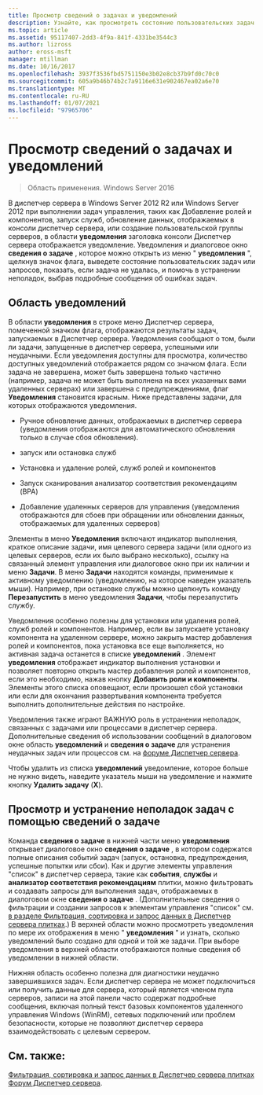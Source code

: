 ```yaml
---
title: Просмотр сведений о задачах и уведомлений
description: Узнайте, как просмотреть состояние пользовательских задач или запросов, определить, не удалось ли выполнить задачу, и устранить неполадки, обращаясь к подробным сообщениям об ошибках задач.
ms.topic: article
ms.assetid: 95117407-2dd3-4f9a-841f-4331be3544c3
ms.author: lizross
author: eross-msft
manager: mtillman
ms.date: 10/16/2017
ms.openlocfilehash: 3937f3536fbd5751150e3b02e8cb37b9fd0c70c0
ms.sourcegitcommit: 605a9b46b74b2c7a9116e631e902467ea02a6e70
ms.translationtype: MT
ms.contentlocale: ru-RU
ms.lasthandoff: 01/07/2021
ms.locfileid: "97965706"
---
```

# <a name="view-task-details-and-notifications"></a>Просмотр сведений о задачах и уведомлений

>Область применения. Windows Server 2016

В диспетчер сервера в Windows Server 2012 R2 или Windows Server 2012 при выполнении задач управления, таких как Добавление ролей и компонентов, запуск служб, обновление данных, отображаемых в консоли диспетчер сервера, или создание пользовательской группы серверов, в области **уведомления** заголовка консоли Диспетчер сервера отображается уведомление. Уведомления и диалоговое окно **сведения о задаче** , которое можно открыть из меню " **уведомления** ", щелкнув значок флага, выведете состояние пользовательских задач или запросов, показать, если задача не удалась, и помочь в устранении неполадок, выбрав подробные сообщения об ошибках задач.

## <a name="the-notifications-area"></a>Область уведомлений
В области **уведомления** в строке меню Диспетчер сервера, помеченной значком флага, отображаются результаты задач, запускаемых в Диспетчер сервера. Уведомления сообщают о том, были ли задачи, запущенные в диспетчер сервера, успешными или неудачными. Если уведомления доступны для просмотра, количество доступных уведомлений отображается рядом со значком флага. Если задача не завершена, может быть завершена только частично (например, задача не может быть выполнена на всех указанных вами удаленных серверах) или завершена с предупреждениями, флаг **Уведомления**  становится красным. Ниже представлены задачи, для которых отображаются уведомления.

-   Ручное обновление данных, отображаемых в диспетчер сервера (уведомления отображаются для автоматического обновления только в случае сбоя обновления).

-   запуск или остановка служб

-   Установка и удаление ролей, служб ролей и компонентов

-   Запуск сканирования анализатор соответствия рекомендациям (BPA)

-   Добавление удаленных серверов для управления (уведомления отображаются для сбоев при обращении или обновлении данных, отображаемых для удаленных серверов)

Элементы в меню **Уведомления**  включают индикатор выполнения, краткое описание задачи, имя целевого сервера задачи (или одного из целевых серверов, если их было выбрано несколько), ссылку на связанный элемент управления или диалоговое окно при их наличии и меню **Задачи**. В меню **Задачи** находятся команды, применимые к активному уведомлению (уведомлению, на которое наведен указатель мыши). Например, при остановке службы можно щелкнуть команду **Перезапустить** в меню уведомления **Задачи**, чтобы перезапустить службу.

Уведомления особенно полезны для установки или удаления ролей, служб ролей и компонентов. Например, если вы запускаете установку компонента на удаленном сервере, можно закрыть мастер добавления ролей и компонентов, пока установка все еще выполняется, но активная задача останется в списке **уведомлений** . Элемент **уведомления** отображает индикатор выполнения установки и позволяет повторно открыть мастер добавления ролей и компонентов, если это необходимо, нажав кнопку **Добавить роли и компоненты**. Элементы этого списка оповещают, если произошел сбой установки или если для окончания развертывания компонента требуется выполнить дополнительные действия по настройке.

Уведомления также играют ВАЖНУЮ роль в устранении неполадок, связанных с задачами или процессами в диспетчер сервера. Дополнительные сведения об использовании сообщений в диалоговом окне область **уведомлений** и **сведения о задаче** для устранения неудачных задач или процессов см. на [форуме Диспетчер сервера](/answers/topics/windows-server-manager.html).

Чтобы удалить из списка **уведомлений** уведомление, которое больше не нужно видеть, наведите указатель мыши на уведомление и нажмите кнопку **Удалить задачу** (**X**).

## <a name="viewing-and-troubleshooting-tasks-by-using-task-details"></a>Просмотр и устранение неполадок задач с помощью сведений о задаче
Команда **сведения о задаче** в нижней части меню **уведомления** открывает диалоговое окно **сведения о задаче** , в котором содержатся полные описания событий задач (запуск, остановка, предупреждения, успешные попытки или сбои). Как и другие элементы управления "список" в диспетчер сервера, такие как **события**, **службы** и **анализатор соответствия рекомендациям** плитки, можно фильтровать и создавать запросы для выполнения задач, отображаемых в диалоговом окне **сведения о задаче** . (Дополнительные сведения о фильтрации и создании запросов к элементам управления "список" см. [в разделе Фильтрация, сортировка и запрос данных в Диспетчер сервера плитках](filter-sort-and-query-data-in-server-manager-tiles.md).) В верхней области можно просмотреть уведомления по мере их отображения в меню " **уведомления** " и узнать, сколько уведомлений было создано для одной и той же задачи. При выборе уведомления в верхней области отображаются полные сведения об уведомлении в нижней области.

Нижняя область особенно полезна для диагностики неудачно завершившихся задач. Если диспетчер сервера не может подключиться или получить данные для сервера, который является членом пула серверов, записи на этой панели часто содержат подробные сообщения, включая полный текст базовых компонентов удаленного управления Windows (WinRM), сетевых подключений или проблем безопасности, которые не позволяют диспетчер сервера взаимодействовать с целевым сервером.

## <a name="see-also"></a>См. также:
[Фильтрация, сортировка и запрос данных в Диспетчер сервера плитках](filter-sort-and-query-data-in-server-manager-tiles.md) 
 [Форум Диспетчер сервера](/answers/topics/windows-server-manager.html).